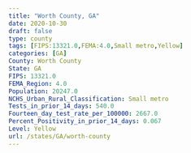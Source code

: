 ```yaml
---
title: "Worth County, GA"
date: 2020-10-30
draft: false
type: county
tags: [FIPS:13321.0,FEMA:4.0,Small metro,Yellow]
categories: [GA]
County: Worth County
State: GA
FIPS: 13321.0
FEMA_Region: 4.0
Population: 20247.0
NCHS_Urban_Rural_Classification: Small metro
Tests_in_prior_14_days: 540.0
Fourteen_day_test_rate_per_100000: 2667.0
Percent_Positivity_in_prior_14_days: 0.067
Level: Yellow
url: /states/GA/worth-county
---
```



